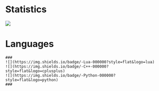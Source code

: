 # Statistics

![](https://github-readme-stats.vercel.app/api?username=0zBug&theme=dark&show_icons=true)

# Languages
`````` 
###
![](https://img.shields.io/badge/-Lua-000000?style=flat&logo=lua)
![](https://img.shields.io/badge/-C++-000000?style=flat&logo=cplusplus)
![](https://img.shields.io/badge/-Python-000000?style=flat&logo=python)
###
